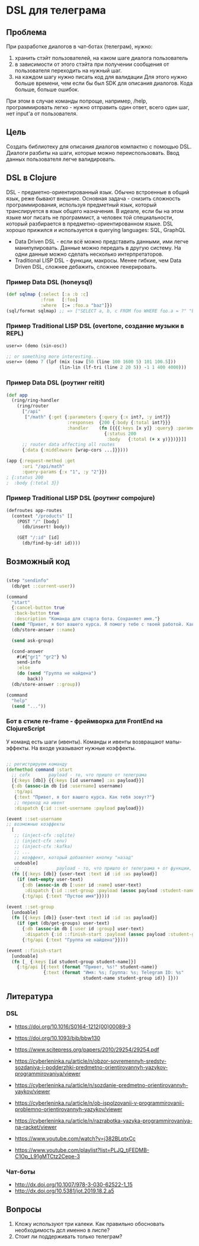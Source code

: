 # DSL для телеграма

## Проблема
При разработке диалогов в чат-ботах (телеграм), нужно:
  1) хранить стэйт пользователей, на каком шаге диалога пользователь
  2) в зависимости от этого стэйта при получении сообщения от пользователя переходить на нужный шаг.
  3) на каждом шагу нужно писать код для валидации
Для этого нужно больше времени, чем если бы был SDK для описания диалогов. Кода больше, больше ошибок.

При этом в случае команды попроще, например, /help, программировать легко - нужно отправить один ответ, всего один шаг, нет input'а от пользователя.

## Цель
Создать библиотеку для описания диалогов компактно с помощью DSL.
Диалоги разбиты на шаги, которые можно переиспользовать. Ввод данных пользователя легче валидировать.

## DSL в Clojure

DSL - предметно-ориентированный язык. Обычно встроенные в общий язык, реже бывают внешние. Основная задача - снизить сложность программирования, используя предметный язык, который транслируется в язык общего назначения.
В идеале, если бы на этом языке мог писать не программист, а человек той специальности, который разбирается в предметно-ориентированном языке.
DSL хорошо прижился и используется в querying languages: SQL, GraphQL

- Data Driven DSL - если всё можно представить данными, ими легче манипулировать. Данные можно передать в другую систему. На одни данные можно сделать несколько интерпретаторов.
- Traditional LISP DSL - функции, макросы. Менее гибкие, чем Data Driven DSL, сложнее дебажить, сложнее генерировать.

### Пример Data DSL (honeysql)

```clojure
(def sqlmap {:select [:a :b :c]
             :from   [:foo]
             :where  [:= :foo.a "baz"]})
(sql/format sqlmap) ;; => ["SELECT a, b, c FROM foo WHERE foo.a = ?" "baz"]
```

### Пример Traditional LISP DSL (overtone, создание музыки в REPL)
```clojure
user=> (demo (sin-osc))

;; or something more interesting...
user=> (demo 7 (lpf (mix (saw [50 (line 100 1600 5) 101 100.5]))
                    (lin-lin (lf-tri (line 2 20 5)) -1 1 400 4000)))
```

### Пример Data DSL (роутинг reitit)

```clojure
(def app
  (ring/ring-handler
    (ring/router
      ["/api"
       ["/math" {:get {:parameters {:query {:x int?, :y int?}}
                       :responses  {200 {:body {:total int?}}}
                       :handler    (fn [{{{:keys [x y]} :query} :parameters}]
                                     {:status 200
                                      :body   {:total (+ x y)}})}}]]
      ;; router data affecting all routes
      {:data {:middleware [wrap-cors ...]}})))

(app {:request-method :get
      :uri "/api/math"
      :query-params {:x "1", :y "2"}})
; {:status 200
;  :body {:total 3}}
```

### Пример Traditional LISP DSL (роутинг compojure)
```clojure
(defroutes app-routes
  (context "/products" []
    (POST "/" [body]
      (db/insert! body))

    (GET "/:id" [id]
      (db/find-by-id! id))))
```


## Возможный код
```clojure

(step "sendinfo"
  (db/get ::current-user))

(command
  "start"
  {:cancel-button true
   :back-button true
   :description "Команда для старта бота. Сохраняет имя."}
  (send "Привет, я бот вашего курса. Я помогу тебе с твоей работой. Как тебя зовут (как в реестре)?")
  (db/store-answer ::name)

  (send ask-group)

  (cond-answer
    #(#{"gr1" "gr2"} %)
    send-info
    :else
    (do (send "Группа не найдена")
        back))
  (db/store-answer ::group))

(command
  "help"
  (send "..."))

```

### Бот в стиле re-frame - фреймворка для FrontEnd на ClojureScript
У команд есть шаги (ивенты). Команды и ивенты возвращают мапы-эффекты. На входе указывают нужные коэффекты.

```clojure

;; регистрируем команду
(defmethod command :start
  ;; cofx       payload - то, что пришло от телеграма
  [{:keys [db]} {{:keys [id username] :as payload}}]
  {:db (assoc-in db [id :username] username)
   :tg/api
   {:text "Привет, я бот вашего курса. Как тебя зовут?"}
   ;; переход на ивент
   :dispatch {:id ::set-username :payload payload}})

(event ::set-username
;; возможные коэффекты
  [
   ;; (inject-cfx :sqlite)
   ;; (inject-cfx :env)
   ;; (inject-cfx :kafka)
   ;; ...
   ;; коэффект, который добавляет кнопку "назад"
   undoable]
   ;;              payload - то, что пришло от телеграма + от функции, которая вызвала
  (fn [{:keys [db]} {user-text :text id :id :as payload}]
    (if (not-empty user-text)
      {:db (assoc-in db [:user id :name] user-text)
       :dispatch {:id ::set-group :payload (assoc payload :student-name user-text)}}
      {:tg/api {:text "Пустое имя"}})))

(event ::set-group
  [undoable]
  (fn [{:keys [db]} {user-text :text id :id :as payload}]
    (if (get (db/get-groups) user-text)
      {:db (assoc-in db [:user id :group] user-text)
       :dispatch {:id ::finish-start :payload (assoc payload :student-group user-text)}}
      {:tg/api {:text "Группа не найдена"}})))

(event ::finish-start
  [undoable]
  (fn [_ {:keys [id student-group student-name]}]
    {:tg/api [{:text (format "Привет, %s!" student-name)}
              {:text (format "Имя: %s; Группа: %s; Telegram ID: %s"
                             student-name student-group id)} ]}))
```

## Литература
### DSL
- https://doi.org/10.1016/S0164-1212(00)00089-3
- https://doi.org/10.1093/bib/bbw130
- https://www.scitepress.org/papers/2010/29254/29254.pdf
- https://cyberleninka.ru/article/n/obzor-sovremennyh-sredstv-sozdaniya-i-podderzhki-predmetno-orientirovannyh-yazykov-programmirovaniya/viewer
- https://cyberleninka.ru/article/n/sozdanie-predmetno-orientirovannyh-yaykov/viewer
- https://cyberleninka.ru/article/n/ob-ispolzovanii-v-programmirovanii-problemno-orientirovannyh-yazykov/viewer
- https://cyberleninka.ru/article/n/razrabotka-yazyka-programmirovaniya-na-racket/viewer

- https://www.youtube.com/watch?v=j382BLptxCc
- https://www.youtube.com/playlist?list=PLJQ_tjFEDMB-C1Op_L91gMTCtz2Cepe-3

### Чат-боты
- http://dx.doi.org/10.1007/978-3-030-62522-1_15
- http://dx.doi.org/10.5381/jot.2019.18.2.a5


## Вопросы
1. Кложу используют три калеки. Как правильно обосновать необходимость дсл именно в лиспе?
2. Стоит ли поддерживать только телеграм?
